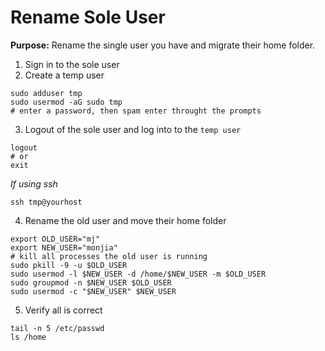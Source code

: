 # Rename Sole User
**Purpose:** Rename the single user you have and migrate their home folder.
1) Sign in to the sole user
2) Create a temp user
```shell
sudo adduser tmp
sudo usermod -aG sudo tmp
# enter a password, then spam enter throught the prompts
```
3) Logout of the sole user and log into to the `temp user`
```shell
logout
# or
exit
```
_If using ssh_
```shell
ssh tmp@yourhost
```
4) Rename the old user and move their home folder
```shell
export OLD_USER="mj"
export NEW_USER="monjia"
# kill all processes the old user is running
sudo pkill -9 -u $OLD_USER
sudo usermod -l $NEW_USER -d /home/$NEW_USER -m $OLD_USER
sudo groupmod -n $NEW_USER $OLD_USER
sudo usermod -c "$NEW_USER" $NEW_USER
```

5) Verify all is correct
```shell
tail -n 5 /etc/passwd
ls /home
```
